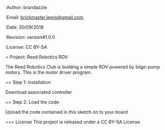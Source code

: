 :Author: brandazzle

:Email: brickmaster.lewis@gmail.com

:Date: 30/09/2018

:Revision: version#1.0.0

:License: CC BY-SA



= Project: Reed Robotics ROV

The Reed Robotics Club is building a simple ROV powered by bilge-pump motors.
This is the motor driver program.

== Step 1: Installation

Download associated controller

== Step 2: Load the code

Upload the code contained in this sketch on to your board

=== License
This project is released under a CC BY-SA License.
